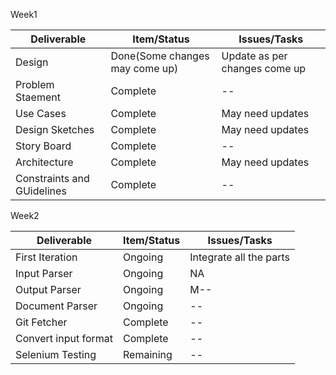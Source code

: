 Week1

| Deliverable   | Item/Status   |  Issues/Tasks
| ------------- | ------------  |  ------------
| Design       | Done(Some changes may come up)        | Update as per changes come up
| Problem Staement      |Complete          |  --
| Use Cases     | Complete   |  May need updates
| Design Sketches    | Complete            |  May need updates
| Story Board     | Complete      | --
| Architecture    | Complete        | May need updates
| Constraints and GUidelines| Complete    | --

Week2

| Deliverable   | Item/Status   |  Issues/Tasks
| ------------- | ------------  |  ------------
| First Iteration       | Ongoing       | Integrate all the parts
| Input Parser    | Ongoing        |  NA
| Output Parser     | Ongoing   |  M--
| Document Parser  | Ongoing            |  --
| Git Fetcher     | Complete      | --
| Convert input format  | Complete        | --
|Selenium Testing|Remaining    | --
